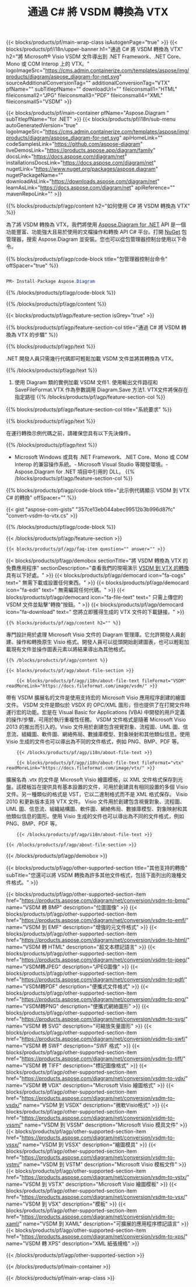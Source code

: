 ﻿---
title: 通過 C# 將 VSDM 轉換為 VTX 
weight: 4990
url: /zh-hant/net/conversion/vsdm-to-vtx/ 
description: VSDM 到 VTX C# 轉換的示例代碼。使用 API 示例代碼在 VB.NET、Asp.NET 或任何基於 .NET 的應用程序中將 VSDM 文件批量轉換為 VTX。
---
{{< blocks/products/pf/main-wrap-class isAutogenPage="true" >}}
{{< blocks/products/pf/i18n/upper-banner h1="通過 C# 將 VSDM 轉換為 VTX" h2="將 Microsoft® Visio VSDM 文件導出到 .NET Framework、.NET Core、Mono 或 COM Interop 上的 VTX。" logoImageSrc="https://cms.admin.containerize.com/templates/aspose/img/products/diagram/aspose_diagram-for-net.svg" sourceAdditionalConversionTag="" additionalConversionTag="VTX" pfName="" subTitlepfName="" downloadUrl="" fileiconsmall1="HTML" fileiconsmall2="JPG" fileiconsmall3="PDF" fileiconsmall4="XML" fileiconsmall5="VSDM" >}}

{{< blocks/products/pf/main-container pfName="Aspose.Diagram " subTitlepfName="for .NET" >}}
{{< blocks/products/pf/i18n/sub-menu autoGeneratedVersion="true" logoImageSrc="https://cms.admin.containerize.com/templates/aspose/img/products/diagram/aspose_diagram-for-net.svg" apiHomeLink="" codeSamplesLink="https://github.com/aspose-diagram" liveDemosLink="https://products.aspose.app/diagram/family" docsLink="https://docs.aspose.com/diagram/net" installationsDocsLink="https://docs.aspose.com/diagram/net" nugetLink="https://www.nuget.org/packages/aspose.diagram" nugetPackageName="" downloadAsLink="https://downloads.aspose.com/diagram/net" learnAsLink="https://docs.aspose.com/diagram/net" apiReference="" mavenRepoLink="" >}}

{{% blocks/products/pf/agp/content h2="如何使用 C# 將 VSDM 轉換為 VTX" %}}

 為了將 VSDM 轉換為 VTX，我們將使用
 [Aspose.Diagram for .NET](https://products.aspose.com/diagram/net) 
 API 是一個功能豐富、功能強大且易於使用的文檔操作和轉換 API C# 平台。打開
 [NuGet](https://www.nuget.org/packages/aspose.diagram) 
 包管理器，搜索
 Aspose.Diagram 
 並安裝。您也可以從包管理器控制台使用以下命令。

{{% blocks/products/pf/agp/code-block title="包管理器控制台命令" offSpacer="true" %}}

```cs

PM> Install-Package Aspose.Diagram


```

{{% /blocks/products/pf/agp/code-block %}}

{{% /blocks/products/pf/agp/content %}}

{{< blocks/products/pf/agp/feature-section isGrey="true" >}}

{{% blocks/products/pf/agp/feature-section-col title="通過 C# 將 VSDM 轉換為 VTX 的步驟" %}}

{{% blocks/products/pf/agp/text %}}

 .NET 開發人員只需幾行代碼即可輕鬆加載 VSDM 文件並將其轉換為 VTX。

{{% /blocks/products/pf/agp/text %}}

1. 使用 Diagram 類的實例加載 VSDM 文件1. 使用輸出文件路徑和 SaveFileFormat.VTX 作為參數調用 Diagram.Save 方法1. VTX文件將保存在指定路徑
{{% /blocks/products/pf/agp/feature-section-col %}}

{{% blocks/products/pf/agp/feature-section-col title="系統要求" %}}

{{% blocks/products/pf/agp/text %}}

 在運行轉換示例代碼之前，請確保您具有以下先決條件。

{{% /blocks/products/pf/agp/text %}}

- Microsoft Windows 或具有 .NET Framework、.NET Core、Mono 或 COM Interop 的兼容操作系統。- Microsoft Visual Studio 等開發環境。- Aspose.Diagram for .NET 項目中引用的 DLL。
{{% /blocks/products/pf/agp/feature-section-col %}}

{{% blocks/products/pf/agp/code-block title="此示例代碼顯示 VSDM 到 VTX C# 的轉換" offSpacer="" %}}

{{< gist "aspose-com-gists" "357ce13eb044abec99512b3b996d87fc" "convert-vsdm-to-vtx.cs" >}}

{{% /blocks/products/pf/agp/code-block %}}

{{< /blocks/products/pf/agp/feature-section >}}

    {{< blocks/products/pf/agp/faq-item question="" answer="" >}}
 

<!-- aboutfile Starts -->

{{< blocks/products/pf/agp/demobox sectionTitle="將 VSDM 轉換為 VTX 的免費應用程序" sectionDescription="查看我們的現場演示 [VSDM 到 VTX 的轉換](https://products.aspose.app/diagram/conversion/vsdm-to-vtx) 具有以下好處。" >}}
        {{< blocks/products/pf/agp/democard icon="fa-cogs" text=" 無需下載或設置任何東西。" >}}
        {{< blocks/products/pf/agp/democard icon="fa-edit" text=" 無需編寫任何代碼。" >}}
        {{< blocks/products/pf/agp/democard icon="fa-file-text" text=" 只需上傳您的 VSDM 文件並點擊“轉換”按鈕。" >}}
        {{< blocks/products/pf/agp/democard icon="fa-download" text=" 您將立即獲得生成的 VTX 文件的下載鏈接。" >}}

    {{% blocks/products/pf/agp/content h2="" %}}

 專門設計用於處理 Microsoft Visio 文件的 Diagram 管理庫。它允許開發人員創建、操作和轉換原生 Visio 格式。開發人員可以從頭開始創建圖表，也可以輕鬆加載現有文件並操作圖表元素以將結果導出為其他格式。



    {{% /blocks/products/pf/agp/content %}}

    {{< blocks/products/pf/agp/about-file-section >}}

        {{< blocks/products/pf/agp/i18n/about-file-text fileFormat="VSDM" readMoreLink="https://docs.fileformat.com/image/vsdm/" >}}
帶有 VSDM 擴展名的文件是使用支持宏的 Microsoft Visio 應用程序創建的繪圖文件。 VSDM 文件是類似於 VSDX 的 OPC/XML 圖形，但也提供了在打開文件時運行宏的功能。宏是在 Visual Basic for Applications (VBA) 中開發的用戶定義的操作/步驟，可用於執行重複性任務。 VSDM 文件格式是隨著 Microsoft Visio 2013 的推出而引入的。Visio 文件用於創建包含視覺對象、流程圖、UML 圖、信息流、組織圖、軟件圖、網絡佈局、數據庫模型、對象映射和其他類似信息。使用 Visio 生成的文件也可以導出為不同的文件格式，例如 PNG、BMP、PDF 等。

        {{< /blocks/products/pf/agp/i18n/about-file-text >}}

        {{< blocks/products/pf/agp/i18n/about-file-text fileFormat="vtx" readMoreLink="https://docs.fileformat.com/image/vtx/" >}}
擴展名為 .vtx 的文件是 Microsoft Visio 繪圖模板，以 XML 文件格式保存到光盤。該模板旨在提供具有基本設置的文件，可用於創建具有相同設置的多個 Visio 文件。另一種類似的格式是 VST，它以二進制格式而不是 XML 格式保存。 Visio 2010 和更新版本支持 VTX 文件。 Visio 文件用於創建包含視覺對象、流程圖、UML 圖、信息流、組織結構圖、軟件圖、網絡佈局、數據庫模型、對象映射和其他類似信息的圖形。使用 Visio 生成的文件也可以導出為不同的文件格式，例如 PNG、BMP、PDF 等。

        {{< /blocks/products/pf/agp/i18n/about-file-text >}}

    {{< /blocks/products/pf/agp/about-file-section >}}

{{< /blocks/products/pf/agp/demobox >}}

<!-- aboutfile Ends -->

{{< blocks/products/pf/agp/other-supported-section title="其他支持的轉換" subTitle="您還可以將 VSDM 轉換為許多其他文件格式，包括下面列出的幾種文件格式。" >}}

{{< blocks/products/pf/agp/other-supported-section-item href="https://products.aspose.com/diagram/net/conversion/vsdm-to-bmp/" name="VSDM 轉 BMP" description="位圖圖像" >}}
{{< blocks/products/pf/agp/other-supported-section-item href="https://products.aspose.com/diagram/net/conversion/vsdm-to-emf/" name="VSDM 到 EMF" description="增強的元文件格式" >}}
{{< blocks/products/pf/agp/other-supported-section-item href="https://products.aspose.com/diagram/net/conversion/vsdm-to-html/" name="VSDM 轉 HTML" description="超文本標記語言" >}}
{{< blocks/products/pf/agp/other-supported-section-item href="https://products.aspose.com/diagram/net/conversion/vsdm-to-jpeg/" name="VSDM轉JPEG" description="JPEG圖像" >}}
{{< blocks/products/pf/agp/other-supported-section-item href="https://products.aspose.com/diagram/net/conversion/vsdm-to-pdf/" name="VSDM轉PDF" description="便攜式文件格式" >}}
{{< blocks/products/pf/agp/other-supported-section-item href="https://products.aspose.com/diagram/net/conversion/vsdm-to-png/" name="VSDM轉PNG" description="便攜式網絡圖形" >}}
{{< blocks/products/pf/agp/other-supported-section-item href="https://products.aspose.com/diagram/net/conversion/vsdm-to-svg/" name="VSDM 轉 SVG" description="可縮放矢量圖形" >}}
{{< blocks/products/pf/agp/other-supported-section-item href="https://products.aspose.com/diagram/net/conversion/vsdm-to-swf/" name="VSDM 轉 SWF" description="SWF 格式" >}}
{{< blocks/products/pf/agp/other-supported-section-item href="https://products.aspose.com/diagram/net/conversion/vsdm-to-tiff/" name="VSDM 轉 TIFF" description="標記圖像格式" >}}
{{< blocks/products/pf/agp/other-supported-section-item href="https://products.aspose.com/diagram/net/conversion/vsdm-to-vdx/" name="VSDM 轉 VDX" description="Microsoft Visio 繪圖格式" >}}
{{< blocks/products/pf/agp/other-supported-section-item href="https://products.aspose.com/diagram/net/conversion/vsdm-to-vsdx/" name="VSDM 到 VSDX" description="微軟Visio格式" >}}
{{< blocks/products/pf/agp/other-supported-section-item href="https://products.aspose.com/diagram/net/conversion/vsdm-to-vssm/" name="VSDM 到 VSSM" description="Microsoft Visio 模具文件" >}}
{{< blocks/products/pf/agp/other-supported-section-item href="https://products.aspose.com/diagram/net/conversion/vsdm-to-vssx/" name="VSDM 到 VSSX" description="繪圖模具" >}}
{{< blocks/products/pf/agp/other-supported-section-item href="https://products.aspose.com/diagram/net/conversion/vsdm-to-vstm/" name="VSDM 到 VSTM" description="Microsoft Visio 模板文件" >}}
{{< blocks/products/pf/agp/other-supported-section-item href="https://products.aspose.com/diagram/net/conversion/vsdm-to-vstx/" name="VSDM 到 VSTX" description="Microsoft Visio 繪圖模板" >}}
{{< blocks/products/pf/agp/other-supported-section-item href="https://products.aspose.com/diagram/net/conversion/vsdm-to-vsx/" name="VSDM 到 VSX" description="模板" >}}
{{< blocks/products/pf/agp/other-supported-section-item href="https://products.aspose.com/diagram/net/conversion/vsdm-to-xaml/" name="VSDM 到 XAML" description="可擴展的應用程序標記語言" >}}
{{< blocks/products/pf/agp/other-supported-section-item href="https://products.aspose.com/diagram/net/conversion/vsdm-to-xps/" name="VSDM 轉 XPS" description="XML 紙張規格" >}}

{{< /blocks/products/pf/agp/other-supported-section >}}

{{< /blocks/products/pf/main-container >}}
    
{{< /blocks/products/pf/main-wrap-class >}}